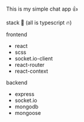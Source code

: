 
This is my simple chat app 👍

stack 🔨
(all is typescript 🔥)


frontend
- react
- scss
- socket.io-client
- react-router
- react-context

backend
- express
- socket.io
- mongodb
- mongoose
